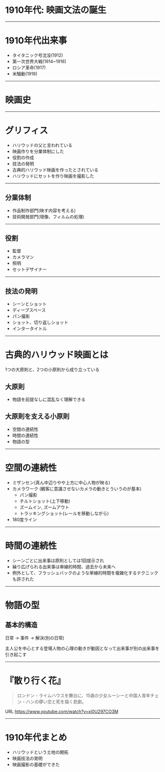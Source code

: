 # 1910年代: 映画文法の誕生

---

# 1910年代出来事

- タイタニック号沈没(1912)
- 第一次世界大戦(1914~1918)
- ロシア革命(1917)
- 米騒動(1918)

---

# 映画史

---

# グリフィス

- ハリウッドの父と言われている
- 映画作りを分業体制にした
- 役割の作成
- 技法の発明
- 古典的ハリウッド映画を作ったとされている
- ハリウッドにセットを作り映画を撮影した

---

## 分業体制

- 作品制作部門(映す内容を考える)
- 技術開発部門(現像、フィルムの処理)

---

## 役割

- 監督
- カメラマン
- 照明
- セットデザイナー

---

## 技法の発明

- シーンとショット
- ディープスペース
- パン撮影
- ショット、切り返しショット
- インタータイトル

---

# 古典的ハリウッド映画とは

1つの大原則と、2つの小原則から成り立っている

## 大原則
- 物語を前提なしに混乱なく理解できる

## 大原則を支える小原則
- 空間の連続性
- 時間の連続性
- 物語の型

---

# 空間の連続性
- ミザンセン(真ん中辺りやや上方に中心人物が映る)
- カメラワーク (観客に意識させないカメラの動きとういうのが基本)
  - パン撮影
  - チルトショット(上下移動)
  - ズームイン, ズームアウト
  - トラッキングショット(レールを移動しながら)
- 180度ライン

---

# 時間の連続性

- シーンごとに出来事は原則としては1回提示され
- 繰り広げられる出来事は単線的時間、過去から未来へ
- 例外として、フラッシュバックのような単線的時間を複雑化するテクニックも許された

---

# 物語の型

## 基本的構造
日常 → 事件 → 解決(別の日常)

主人公を中心とする登場人物の心理の動きが動因となって出来事が別の出来事を引き起こす

---

# 『散り行く花』

> ロンドン・ライムハウスを舞台に、15歳の少女ルーシーと中国人青年チェン・ハンの儚い恋と死を描く悲劇。


URL
https://www.youtube.com/watch?v=xi0U297CO3M

---

# 1910年代まとめ

- ハリウッドという土地の開拓
- 映画技法の発明
- 映画撮影の基礎ができた
